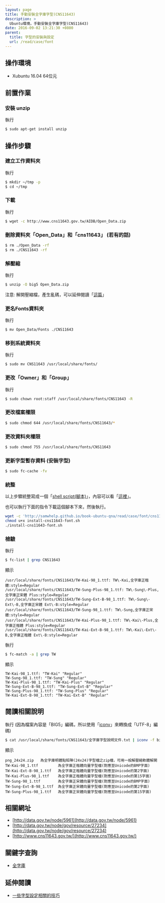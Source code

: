 ```yaml
---
layout: page
title: 手動安裝全字庫字型(CNS11643)
description: >
  Ubuntu環境，手動安裝全字庫字型(CNS11643)
date: 2016-09-02 13:21:30 +0800
parent:
  title: 字型的安裝與設定
  url: /read/case/font
---
```


## 操作環境

* Xubuntu 16.04 64位元

## 前置作業

### 安裝 unzip

執行

``` sh
$ sudo apt-get install unzip
```

## 操作步驟

### 建立工作資料夾

執行

``` sh
$ mkdir ~/tmp -p
$ cd ~/tmp
```

### 下載

執行

``` sh
$ wget -c http://www.cns11643.gov.tw/AIDB/Open_Data.zip
```

### 刪除資料夾「Open_Data」和「cns11643」 (若有的話)

``` sh
$ rm ./Open_Data -rf
$ rm ./CNS11643 -rf
```

### 解壓縮

執行

``` sh
$ unzip -O big5 Open_Data.zip
```

注意: 解開壓縮檔，產生亂碼，可以延伸閱讀「[這篇](/book-ubuntu-qna/read/case/file-archiving-and-compression/zip/unzip-big5.html)」

### 更名Fonts資料夾

執行

``` sh
$ mv Open_Data/Fonts ./CNS11643
```

### 移到系統資料夾

執行

``` sh
$ sudo mv CNS11643 /usr/local/share/fonts/
```

### 更改「Owner」和「Group」

執行

``` sh
$ sudo chown root:staff /usr/local/share/fonts/CNS11643 -R
```

### 更改檔案權限

``` sh
$ sudo chmod 644 /usr/local/share/fonts/CNS11643/*
```


### 更改資料夾權限

``` sh
$ sudo chmod 755 /usr/local/share/fonts/CNS11643
```

### 更新字型暫存資料 (安裝字型)

``` sh
$ sudo fc-cache -fv
```

### 統整

以上步驟統整寫成一個「[shell script(腳本)](/book-ubuntu-qna/read/case/font/cns11643/script/install-cns11643-font.sh)」，內容可以看「[這裡](https://github.com/samwhelp/book-ubuntu-qna/blob/gh-pages/read/case/font/cns11643/script/install-cns11643-font.sh)」。

也可以執行下面的指令下載這個腳本下來，然後執行。

``` sh
wget -c 'http://samwhelp.github.io/book-ubuntu-qna/read/case/font/cns11643/script/install-cns11643-font.sh'
chmod u+x install-cns11643-font.sh
./install-cns11643-font.sh
```


### 檢驗

執行

``` sh
$ fc-list | grep CNS11643
```

顯示

```
/usr/local/share/fonts/CNS11643/TW-Kai-98_1.ttf: TW\-Kai,全字庫正楷體:style=Regular
/usr/local/share/fonts/CNS11643/TW-Sung-Plus-98_1.ttf: TW\-Sung\-Plus,全字庫正宋體 Plus:style=Regular
/usr/local/share/fonts/CNS11643/TW-Sung-Ext-B-98_1.ttf: TW\-Sung\-Ext\-B,全字庫正宋體 Ext\-B:style=Regular
/usr/local/share/fonts/CNS11643/TW-Sung-98_1.ttf: TW\-Sung,全字庫正宋體:style=Regular
/usr/local/share/fonts/CNS11643/TW-Kai-Plus-98_1.ttf: TW\-Kai\-Plus,全字庫正楷體 Plus:style=Regular
/usr/local/share/fonts/CNS11643/TW-Kai-Ext-B-98_1.ttf: TW\-Kai\-Ext\-B,全字庫正楷體 Ext\-B:style=Regular
```

執行

``` sh
$ fc-match -a | grep TW
```

顯示

```
TW-Kai-98_1.ttf: "TW-Kai" "Regular"
TW-Sung-98_1.ttf: "TW-Sung" "Regular"
TW-Kai-Plus-98_1.ttf: "TW-Kai-Plus" "Regular"
TW-Sung-Ext-B-98_1.ttf: "TW-Sung-Ext-B" "Regular"
TW-Sung-Plus-98_1.ttf: "TW-Sung-Plus" "Regular"
TW-Kai-Ext-B-98_1.ttf: "TW-Kai-Ext-B" "Regular"
```

## 閱讀相關說明

執行 (因為檔案內容是「BIG5」編碼，所以使用「[iconv](http://manpages.ubuntu.com/manpages/xenial/en/man1/iconv.1.html)」來轉換成「UTF-8」編碼)

``` sh
$ cat /usr/local/share/fonts/CNS11643/全字庫字型說明文件.txt | iconv -f big5 -t utf8
```

顯示

```
png_24x24.zip   為全字庫明體點矩陣(24x24)字型檔之zip檔，可用一般解壓縮軟體解開
TW-Kai-98_1.ttf         為全字庫正楷體向量字型檔(對應至Unicode的BMP字面)
TW-Kai-Ext-B-98_1.ttf   為全字庫正楷體向量字型檔(對應至Unicode的第2字面)
TW-Kai-Plus-98_1.ttf    為全字庫正楷體向量字型檔(對應至Unicode的第15字面)
TW-Sung-98_1.ttf        為全字庫正宋體向量字型檔(對應至Unicode的BMP字面)
TW-Sung-Ext-B-98_1.ttf  為全字庫正宋體向量字型檔(對應至Unicode的第2字面)
TW-Sung-Plus-98_1.ttf   為全字庫正宋體向量字型檔(對應至Unicode的第15字面)
```



## 相關網址

* [http://data.gov.tw/node/5961](http://data.gov.tw/node/5961)
* [http://data.gov.tw/node/gov/resource/27234](http://data.gov.tw/node/gov/resource/27234)
* [http://www.cns11643.gov.tw/](http://www.cns11643.gov.tw/)

## 關鍵字查詢

* [全字庫](https://www.google.com.tw/#q=%E5%85%A8%E5%AD%97%E5%BA%AB)

## 延伸閱讀

* [一些字型設定相關的技巧](https://samwhelp.github.io/book-ubuntu-basic-skill/book/content/font/index.html)
